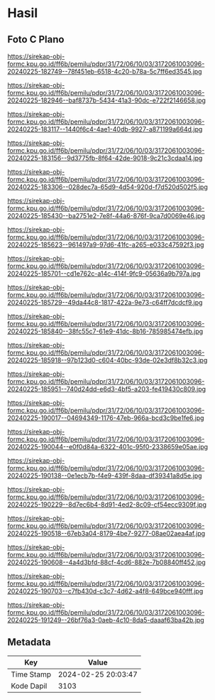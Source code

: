 # Hasil

## Foto C Plano

https://sirekap-obj-formc.kpu.go.id/ff6b/pemilu/pdpr/31/72/06/10/03/3172061003096-20240225-182749--78f451eb-6518-4c20-b78a-5c7ff6ed3545.jpg

https://sirekap-obj-formc.kpu.go.id/ff6b/pemilu/pdpr/31/72/06/10/03/3172061003096-20240225-182946--baf8737b-5434-41a3-90dc-e722f2146658.jpg

https://sirekap-obj-formc.kpu.go.id/ff6b/pemilu/pdpr/31/72/06/10/03/3172061003096-20240225-183117--1440f6c4-4ae1-40db-9927-a871199a664d.jpg

https://sirekap-obj-formc.kpu.go.id/ff6b/pemilu/pdpr/31/72/06/10/03/3172061003096-20240225-183156--9d3775fb-8f64-42de-9018-9c21c3cdaa14.jpg

https://sirekap-obj-formc.kpu.go.id/ff6b/pemilu/pdpr/31/72/06/10/03/3172061003096-20240225-183306--028dec7a-65d9-4d54-920d-f7d520d502f5.jpg

https://sirekap-obj-formc.kpu.go.id/ff6b/pemilu/pdpr/31/72/06/10/03/3172061003096-20240225-185430--ba2751e2-7e8f-44a6-876f-9ca7d0069e46.jpg

https://sirekap-obj-formc.kpu.go.id/ff6b/pemilu/pdpr/31/72/06/10/03/3172061003096-20240225-185623--961497a9-97d6-41fc-a265-e033c47592f3.jpg

https://sirekap-obj-formc.kpu.go.id/ff6b/pemilu/pdpr/31/72/06/10/03/3172061003096-20240225-185701--cd1e762c-a14c-414f-9fc9-05636a9b797a.jpg

https://sirekap-obj-formc.kpu.go.id/ff6b/pemilu/pdpr/31/72/06/10/03/3172061003096-20240225-185729--49da44c8-1817-422a-9e73-c64ff7dcdcf9.jpg

https://sirekap-obj-formc.kpu.go.id/ff6b/pemilu/pdpr/31/72/06/10/03/3172061003096-20240225-185840--38fc55c7-61e9-41dc-8b16-785985474efb.jpg

https://sirekap-obj-formc.kpu.go.id/ff6b/pemilu/pdpr/31/72/06/10/03/3172061003096-20240225-185918--97b123d0-c604-40bc-93de-02e3df8b32c3.jpg

https://sirekap-obj-formc.kpu.go.id/ff6b/pemilu/pdpr/31/72/06/10/03/3172061003096-20240225-185951--740d24dd-e6d3-4bf5-a203-fe419430c809.jpg

https://sirekap-obj-formc.kpu.go.id/ff6b/pemilu/pdpr/31/72/06/10/03/3172061003096-20240225-190017--04694349-1176-47eb-966a-bcd3c9be1fe6.jpg

https://sirekap-obj-formc.kpu.go.id/ff6b/pemilu/pdpr/31/72/06/10/03/3172061003096-20240225-190044--e0f0d84a-6322-401c-95f0-2338659e05ae.jpg

https://sirekap-obj-formc.kpu.go.id/ff6b/pemilu/pdpr/31/72/06/10/03/3172061003096-20240225-190138--0e1ecb7b-f4e9-439f-8daa-df39341a8d5e.jpg

https://sirekap-obj-formc.kpu.go.id/ff6b/pemilu/pdpr/31/72/06/10/03/3172061003096-20240225-190229--8d7ec6b4-8d91-4ed2-8c09-cf54ecc9309f.jpg

https://sirekap-obj-formc.kpu.go.id/ff6b/pemilu/pdpr/31/72/06/10/03/3172061003096-20240225-190518--67eb3a04-8179-4be7-9277-08ae02aea4af.jpg

https://sirekap-obj-formc.kpu.go.id/ff6b/pemilu/pdpr/31/72/06/10/03/3172061003096-20240225-190608--4a4d3bfd-88cf-4cd6-882e-7b08840ff452.jpg

https://sirekap-obj-formc.kpu.go.id/ff6b/pemilu/pdpr/31/72/06/10/03/3172061003096-20240225-190703--c7fb430d-c3c7-4d62-a4f8-649bce940fff.jpg

https://sirekap-obj-formc.kpu.go.id/ff6b/pemilu/pdpr/31/72/06/10/03/3172061003096-20240225-191249--26bf76a3-0aeb-4c10-8da5-daaaf63ba42b.jpg


## Metadata

| Key        | Value               |
| ---------- | ------------------- |
| Time Stamp | 2024-02-25 20:03:47 |
| Kode Dapil | 3103                |



